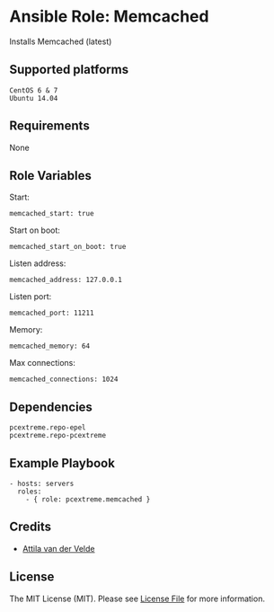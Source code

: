 # Ansible Role: Memcached

Installs Memcached (latest)

## Supported platforms

```
CentOS 6 & 7
Ubuntu 14.04
```

## Requirements

None

## Role Variables

Start:

```
memcached_start: true
```

Start on boot:

```
memcached_start_on_boot: true
```

Listen address:

```
memcached_address: 127.0.0.1
```

Listen port:

```
memcached_port: 11211
```

Memory:

```
memcached_memory: 64
```

Max connections:

```
memcached_connections: 1024
```

## Dependencies

```
pcextreme.repo-epel
pcextreme.repo-pcextreme
```

## Example Playbook

```
- hosts: servers
  roles:
    - { role: pcextreme.memcached }
```

## Credits

- [Attila van der Velde](https://github.com/vdvm)

## License

The MIT License (MIT). Please see [License File](LICENSE) for more information.
